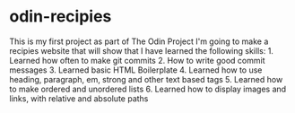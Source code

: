 # odin-recipies

This is my first project as part of The Odin Project
I'm going to make a recipies website that will show that I have learned the following skills:
    1. Learned how often to make git commits
    2. How to write good commit messages
    3. Learned basic HTML Boilerplate
    4. Learned how to use heading, paragraph, em, strong and other text based tags
    5. Learned how to make ordered and unordered lists
    6. Learned how to display images and links, with relative and absolute paths